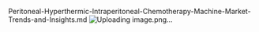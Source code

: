 Peritoneal-Hyperthermic-Intraperitoneal-Chemotherapy-Machine-Market-Trends-and-Insights.md
![Uploading image.png…]()
